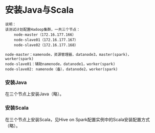 安装Java与Scala
=================================================================================
```
说明：
该测试计划配置Hadoop集群，一共三个节点：
    node-master（172.16.177.166）
    node-slave01（172.16.177.167）
    node-slave02（172.16.177.168）

node-master：namenode，资源管理器，datanode3，master(spark)，worker(spark)
node-slave01：辅助namenode，datanode1，worker(spark)
node-slave02: namenode（备），datanode2，worker(spark)
```

### 安装Java
在三个节点上安装Java（略）。

### 安装Scala
在三个节点上安装Scala，见Hive on Spark配置实例中的Scala安装配置方式（略）。
